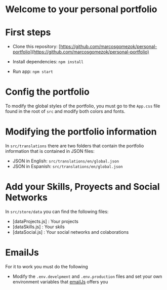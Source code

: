 # Welcome to your personal portfolio

# First steps

* Clone this repository: [https://github.com/marcosgomezok/personal-portfolio](https://github.com/marcosgomezok/personal-portfolio)

*  Install dependencies: ```npm install```

*  Run app: ```npm start```

# Config the portfolio

To modify the global styles of the portfolio, you must go to the ```App.css``` file found in the root of ```src``` and modify both colors and fonts.

# Modifying the portfolio information

In ```src/translations``` there are two folders that contain the portfolio information that is contained in JSON files:

* JSON in English: ```src/translations/en/global.json``` 
* JSON in Espanish: ```src/translations/en/global.json``` 


# Add your Skills, Proyects and Social Networks

In ```src/store/data``` you can find the following files:

* [dataProjects.js] : Your projects 
* [dataSkills.js] : Your skils
* [dataSocial.js] : Your social networks and colaborations

# EmailJs
For it to work you must do the following

* Modify the ```.env.develpment``` and ```.env.production``` files and set your own environment variables that [emailJs](https://www.emailjs.com) offers you

